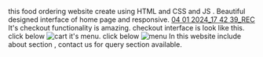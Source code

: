 this food ordering website create using HTML and CSS and JS .
Beautiful designed interface of home page and
responsive.
[04 01 2024_17 42 39_REC](https://github.com/lovely1211/Food-website/assets/151820018/c9ba4e71-b718-4348-8fd6-bed33c2fca3a)
It's checkout functionality is amazing.
checkout interface is look like this. click below
![cart](https://github.com/lovely1211/Food-website/assets/151820018/801c7cc5-220b-46ec-9df3-e665761103c8)
it's menu. click below
![menu](https://github.com/lovely1211/Food-website/assets/151820018/160605c7-6c56-4855-b4ff-9fd272b46252)
In this website include about section , contact us for query section available.


